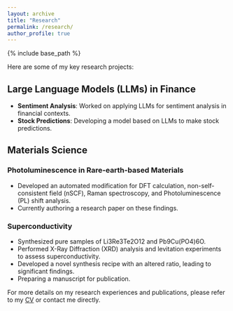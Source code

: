 ```yaml
---
layout: archive
title: "Research"
permalink: /research/
author_profile: true
---
```


{% include base_path %}

Here are some of my key research projects:

## Large Language Models (LLMs) in Finance

* **Sentiment Analysis**: Worked on applying LLMs for sentiment analysis in financial contexts.
* **Stock Predictions**: Developing a model based on LLMs to make stock predictions.

## Materials Science

### Photoluminescence in Rare-earth-based Materials
* Developed an automated modification for DFT calculation, non-self-consistent field (nSCF), Raman spectroscopy, and Photoluminescence (PL) shift analysis.
* Currently authoring a research paper on these findings.

### Superconductivity
* Synthesized pure samples of Li3Re3Te2O12 and Pb9Cu(PO4)6O.
* Performed X-Ray Diffraction (XRD) analysis and levitation experiments to assess superconductivity.
* Developed a novel synthesis recipe with an altered ratio, leading to significant findings.
* Preparing a manuscript for publication.

For more details on my research experiences and publications, please refer to my [CV](/cv/) or contact me directly.
